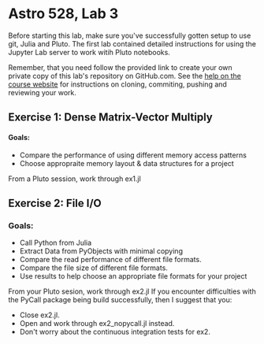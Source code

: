 # Astro 528, Lab 3

Before starting this lab, make sure you've successfully gotten setup to use git, Julia and Pluto.
The first lab contained detailed instructions for using the Jupyter Lab server to work witih Pluto notebooks.  

Remember, that you need follow the provided link to create your own private copy of this lab's repository on GitHub.com.   See the
[help on the course website](https://psuastro528.github.io/tips/submitting/) for instructions on cloning, commiting, pushing and reviewing your work.

## Exercise 1: Dense Matrix-Vector Multiply
#### Goals:  

- Compare the performance of using different memory access patterns
- Choose appropraite memory layout & data structures for a project

From a Pluto session, work through ex1.jl

## Exercise 2: File I/O
### Goals:  

- Call Python from Julia
- Extract Data from PyObjects with minimal copying
- Compare the read performance of different file formats.
- Compare the file size of different file formats.
- Use results to help choose an appropriate file formats for your project

From your Pluto sesion,  work through ex2.jl
If you encounter difficulties with the PyCall package being build successfully, then I suggest that you:
- Close ex2.jl.  
- Open and work through ex2_nopycall.jl instead.  
- Don't worry about the continuous integration tests for ex2.
